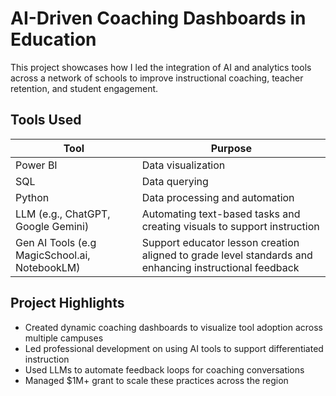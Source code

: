 # AI-Driven Coaching Dashboards in Education

This project showcases how I led the integration of AI and analytics tools across a network of schools to improve instructional coaching, teacher retention, and student engagement.

## Tools Used
| Tool                | Purpose                          |
|---------------------|----------------------------------|
| Power BI            | Data visualization              |
| SQL                 | Data querying                   |
| Python              | Data processing and automation  |
| LLM (e.g., ChatGPT, Google Gemini) | Automating text-based tasks and creating visuals to support instruction|
| Gen AI Tools (e.g MagicSchool.ai, NotebookLM) | Support educator lesson creation aligned to grade level standards and enhancing instructional feedback |

## Project Highlights
- Created dynamic coaching dashboards to visualize tool adoption across multiple campuses
- Led professional development on using AI tools to support differentiated instruction
- Used LLMs to automate feedback loops for coaching conversations
- Managed $1M+ grant to scale these practices across the region
